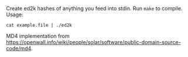 Create ed2k hashes of anything you feed into stdin. Run `make` to compile. Usage:
```
cat example.file | ./ed2k
```

MD4 implementation from https://openwall.info/wiki/people/solar/software/public-domain-source-code/md4.
